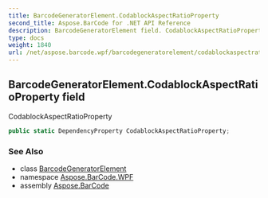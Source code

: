 ```yaml
---
title: BarcodeGeneratorElement.CodablockAspectRatioProperty
second_title: Aspose.BarCode for .NET API Reference
description: BarcodeGeneratorElement field. CodablockAspectRatioProperty
type: docs
weight: 1840
url: /net/aspose.barcode.wpf/barcodegeneratorelement/codablockaspectratioproperty/
---
```

## BarcodeGeneratorElement.CodablockAspectRatioProperty field

CodablockAspectRatioProperty

```csharp
public static DependencyProperty CodablockAspectRatioProperty;
```

### See Also

* class [BarcodeGeneratorElement](../)
* namespace [Aspose.BarCode.WPF](../../../aspose.barcode.wpf/)
* assembly [Aspose.BarCode](../../../)


